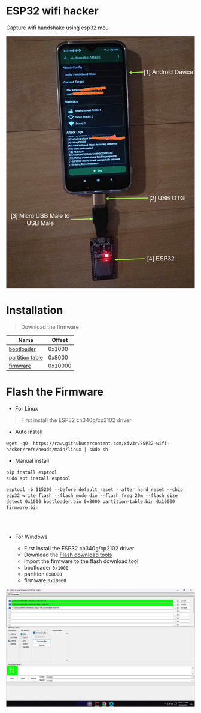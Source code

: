 # ESP32 wifi hacker

Capture wifi handshake using esp32 mcu

<img src="https://github.com/xiv3r/ESP32-wifi-hacker/blob/main/esp32_1.png">


# Installation
> Download the firmware

| Name            | Offset |
|-----------------|--------|
| [bootloader](https://raw.githubusercontent.com/xiv3r/ESP32-wifi-hacker/refs/heads/main/bin/bootloader.bin)      | 0x1000 |
| [partition table](https://raw.githubusercontent.com/xiv3r/ESP32-wifi-hacker/refs/heads/main/bin/partition-table.bin) | 0x8000 |
| [firmware](https://raw.githubusercontent.com/xiv3r/ESP32-wifi-hacker/refs/heads/main/bin/firmware.bin)        | 0x10000|

# Flash the Firmware

- For Linux
> First install the ESP32 ch340g/cp2102 driver
  - Auto install
```
wget -qO- https://raw.githubusercontent.com/xiv3r/ESP32-wifi-hacker/refs/heads/main/linux | sudo sh
```
  - Manual install
```
pip install esptool
sudo apt install esptool
```
```
esptool -b 115200 --before default_reset --after hard_reset --chip esp32 write_flash --flash_mode dio --flash_freq 20m --flash_size detect 0x1000 bootloader.bin 0x8000 partition-table.bin 0x10000 firmware.bin
```

<br><br>

- For Windows

  - First install the ESP32 ch340g/cp2102 driver
  - Download the [Flash download tools](https://github.com/xiv3r/ESP32-wifi-hacker/releases/download/Flasher/flash_download_tool.zip)
  - import the firmware to the flash download tool
  - bootloader `0x1000`
  - partition  `0x8000`
  - firmware   `0x10000`

<img src="https://github.com/xiv3r/ESP32-wifi-hacker/blob/main/esp32_win.png">
